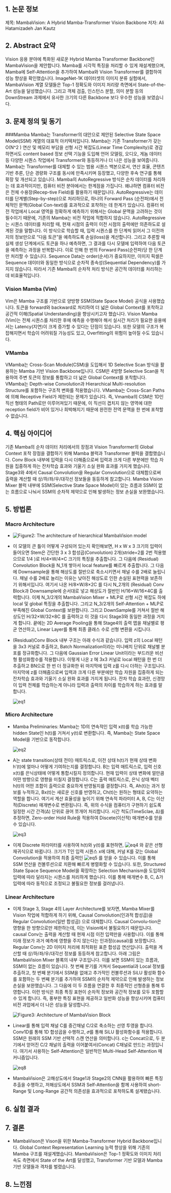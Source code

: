 ## 1. 논문 정보
제목: MambaVision: A Hybrid Mamba-Transformer Vision Backbone
저자: Ali Hatamizadeh Jan Kautz

## 2. Abstract 요약
Vision 응용 분야에 특화된 새로운 Hybrid Mamba Transformer Backbone인 MambaVision을 제안합니다.
Mamba를 시각적 특징을 처리할 수 있게 재설계했으며, Mamba에 Self-Attention을 추가하여 Mamba와 Vision Transformer를 결합하여 성능 향상을 확인했습니다.
ImageNet-1K 데이터셋의 이미지 분류 실험에서, MambaVision 계열 모델들은 Top-1 정확도와 이미지 처리량 측면에서 State-of-the-Art 성능을 달성했습니다.
그리고 객체 검출, 인스턴스 분할, 의미 분할 등의 DownStream 과제에서 유사한 크기의 다른 Backbone 보다 우수한 성능을 보였습니다.

## 3. 문제 정의 및 동기
###Mamba
Mamba는 Transformer의 대안으로 제안된 Selective State Space Model(SSM) 계열의 대표적 아키텍처입니다. Mamba는 기존 Transformer가 갖는 O(N^2 ) 연산 및 메모리 부담을 선형 시간 복잡도(Linear Time Complexity)로 경감하면서도 content based 정보 선택 기능을 도입해 언어 모델링, 오디오, 게놈 데이터 등 다양한 시퀀스 작업에서 Transformer와 동등하거나 더 나은 성능을 보여줍니다.
Mamba는 Transformer를 대체할 수 있는 범용 시퀀스 백본으로서, 연산 효율, 콘텐츠 기반 추론, 단순 경량화 구조를 동시에 만족시키며 등장했고, 다양한 후속 연구를 통해 확장 및 개선되고 있습니다.
Mamba의 AutoRegressive 방식은 순차 데이터를 처리하는 데 효과적이지만, 컴퓨터 비전 분야에서는 한계점을 가집니다. 왜냐하면 컴퓨터 비전은 전체 수용장(Recep-tive Field)를 활용하기 때문입니다. AutoRegressive는 데이터를 단계별(Step-by-step)으로 처리하므로, 하나의 Forward Pass (순전파)에서 전체적인 문맥(Global Con-text)를 효과적으로 포착하는 데 한계가 있습니다. 컴퓨터 비전 작업에서 Local 영역을 정확하게 예측하기 위해서는 Global 문맥을 고려하는 것이 필수이기 때문에, 기존의 Mamba는 비전 작업에 적합하지 않습니다. AutoRegressive는 시퀀스 데이터를 처리할 때, 현재 시점의 출력이 이전 시점의 출력에만 의존하도로 설계된 것을 말합니다. 이 방식으로 학습할 때, 입력 시퀀스를 한 단계씩 읽어서 그 이전까지의 정보만으로 “다음 토큰”을 예측하도록 손실(loss)을 계산합니다. 그리고 추론할 때 실제 생성 단계에서도 토큰을 하나 예측하면, 그 결과를 다시 모델에 입력하여 다음 토큰을 예측하는 과정을 반복합니다. 이로 인해 한 번의 Forward Pass(순전파)당 한 단계만 처리할 수 있습니다.
Sequence Data는 order(순서)가 중요하지만, 이미지 픽셀은 Sequence 데이터와 동일한 방식으로 순차적 종속성(Sequential Dependency)를 가지지 않습니다. 따라서 기존 Mamba의 순차적 처리 방식은 공간적 데이터를 처리하는 데 비효율적입니다.
### Vision Mamba (Vim)
Vim은 Mamba 구조를 기반으로 양방향 SSM(State Space Model) 공식을 사용했습니다. 토큰을 forward와 backward로 처리하여 더 넓은 Global Context를 포착하고 공간적 이해(Spatial Understanding)을 향상시키고자 했습니다. Vision Mamba (Vim)는 전체 시퀀스를 처리한 후에 예측을 수행해야 해서 실시간 처리가 필요한 응용에서는 Latency(지연)이 크게 증가할 수 있다는 단점이 있습니다. 또한 모델의 구조가 복잡해지면서 학습이 어려워질 가능성도 있고, Overfitting의 위험이 높아질 수도 있습니다.
### VMamba
VMamba는 Cross-Scan Module(CSM)을 도입해서 1D Selective Scan 방식을 활용하는 Mamba 기반 Vision Backbone입니다. CSM은 4방향 Selective Scan을 적용하여 주변 토큰의 정보를 통합하고 더 넓은 Global Context를 포착합니다. VMamba는 Depth-wise Convolution과 Hierarchical Multi-resolution Structure를 포함하는 구조적 변화를 적용했습니다. VMamba는 Cross-Scan Paths에 의해 Receptive Field가 제한되는 문제가 있습니다. 즉, Vmamba의 CSM은 1D인 직선 형태의 Path로만 이루어져있기 때문에, 이 직선이 겹치지 않는 영역에 대한 reception field가 비어 있거나 희박해지기 때문에 완전한 전역 문맥을 한 번에 포착할 수 없습니다.

## 4. 핵심 아이디어
기존 Mamba의 순차 데이터 처리에서의 장점과 Vision Transformer의 Global Context 포착 장점을 결합하기 위해 Mamba 블럭과 Transformer 블럭을 결합했습니다.
Conv Block 내부에 입력을 다시 더해줌으로써 입력과 크게 다른 부분에만 학습 자원을 집중하게 하는 잔차학습 효과와 기울기 소실 완화 효과를 가지게 했습니다.
Stage3와 4에서 Causal Convolution을 Regular Convolution으로 대체함으로써 출력을 계산할 때 상/하/좌/우/대각선 정보들을 동등하게 참고합니다.
Mamba Vision Mixer 블럭 내부에 SSM(Selective State Space Model)이 있는 흐름과 SSM이 없는 흐름으로 나눠서 SSM의 순차적 제약으로 인해 발생하는 정보 손실을 보완했습니다.

## 5. 방법론
### Macro Architecture
- ![Figure2: The architecture of hierarchical MambaVision model](image/Figure2.png)
- 이 모델의 큰 틀이 어떻게 구성되어 있는지 확인해보면, H x W x 3 크기의 입력이 들어오면 Stem은 간단한 3 x 3 합성곱(Convolution) 2개(stride=2를 2번 적용했으므로 1/4 )로 H/4×W/4×C 크기의 특징을 추출합니다. 그 다음에 (Residual) Convolution Block을 N_1개 쌓아서 local feature를 빠르게 추출합니다. 그 다음에 Downsample을 통해 해상도를 절반으로 축소시키면서 채널 수를 2배로 늘립니다. 채널 수를 2배로 늘리는 이유는 낮아진 해상도로 인한 손실된 표현력을 보존하기 위해서입니다. 여기서 나온 H/8×W/8×2C 를 다시 N_2개의 (Residual) Conv Block과 Downsample에 순서대로 넣고 해상도가 절반인 H/16×W/16×4C를 출력합니다. 이제 N_3/2개의 MambaVision Mixer + MLP로 선형 시간 복잡도 하에 local 및 global 특징을 추출합니다. 그리고 N_3/2개의 Self-Attention + MLP로 부족해진 Global Context를 보완합니다. 그리고 DownSample를 거쳐서 절반 해상도인 H/32×W/32×8C 를 출력하고 이 것을 다시 Stage3와 동일한 과정을 거치게 합니다. 끝에는 2D Average Pooling을 통해 Stage4의 출력 맵을 채널별로 평균 연산하고, Linear Layer를 통해 최종 클래스 수로 선형 변환을 시킵니다.
- (Residual)Conv Block 내부 구조는 아래 수식과 같습니다. 입력 z의 Local 패턴을 3x3 커널로 추출하고, Batch Normalization이라는 미니배치 단위로 채널별 분포를 정규화합니다. 그 다음에 Gaussian Error Linear Unit이라는 부드러운 비선형 활성화함수를 적용합니다. 이렇게 나온 z ̂에 3x3 커널로 local 패턴을 한 번 더 추출하고 BN으로 한 번 더 정규화한 뒤 마지막에 입력 z를 다시 더하는 구조입니다. 마지막에 z를 더해줌으로써 입력과 크게 다른 부분에만 학습 자원을 집중하게 되는 잔차학습 효과와 기울기 소실 완화 효과를 가지게 됩니다. 잔차 학습 효과란, 신경망이 입력 전체를 학습하는게 아니라 입력과 출력의 차이를 학습하게 하는 효과를 말합니다.

  ![eq1](image/eq1.png)

### Micro Architecture
- Mamba Preliminaries: Mamba는 1D의 연속적인 입력 x(t)를 학습 가능한 hidden State인 h(t)를 거쳐서 y(t)로 변환합니다. 즉, Mamba는 State Space Model을 기반으로 동작합니다.

  ![eq2](image/eq2.png)
- A는 state transition(상태 전이) 매트릭스로, 이전 상태 h(t)가 현재 상태 변화 h’(t)에 얼마나 어떻게 기여하는지를 결정합니다. B는 입력 매트릭스로, 입력 신호 x(t)를 은닉상태에 어떻게 통합시킬지 정의합니다. 현재 입력이 상태 변화에 얼만큼 어떤 방향으로 영향을 미칠지 결정합니다. C는 출력 매트릭스로, 은닉 상태 벡터 h(t)의 어떤 조합이 출력으로 중요하게 반영될지를 결정합니다. 즉, Ah(t)는 과거 정보를 누적하고, Bx(t)는 새로운 신호를 반영하고, Ch(t)는 원하는 형태로 요약하는 역할을 합니다. 여기서 계산 효율성을 높이기 위해 연속적 파라미터 A, B, C는 이산적(Discrete) 매개변수로 변환됩니다. 즉, 위의 수식을 컴퓨터가 구현하기 쉽도록 일정한 시간 간격(∆) 단위로 끊어 쪼개어 처리합니다. 시간 척도(TimeSclae, ∆)를 추정하면, Zero-order Hold Rule을 적용하여 Discete(이산적) 매개변수를 얻을 수 있습니다.

  ![eq3](image/eq3.png)
- 이제 Discrete 파라미터를 사용하여 h(t)와 y(t)를 표현하면, ![eq4](image/eq4.png) 와 같은 선형 재귀식으로 바뀝니다. 크기가 T인 입력 시퀀스 x에 대해, 커널 K를 갖는 Global Convolution을 적용하여 최종 출력인 ![eq5](image/eq5.png) 를 얻을 수 있습니다. 이를 통해 SSM 연산을 컨볼루션으로 치환해 빠르게 병렬화할 수 있습니다. 또한, Structured State Space Sequence Model을 확장하는 Selection Mechanism을 도입하여 입력에 따라 달라지는 시퀀스를 처리하게 했습니다. 이를 통해 매개변수 B, C, ∆가 입력에 따라 동적으로 조정되고 불필요한 정보를 걸러냅니다.

### Linear Architecture
- 이제 Stage 3, Stage 4의 Layer Architecture를 보자면, Mamba Mixer를 Vision 작업에 적합하게 하기 위해, Causal Convolution(인과적 합성곱)을 Regular Convolution(일반 합성곱) 으로 대체합니다. Causal Convolu-tion은 영향을 한 방향으로만 제한하는데, 이는 Vision에서 불필요하기 때문입니다. causal Conv는 출력을 계산할 때 현재 시점 이전 입력만을 사용합니다. 이를 통해 미래 정보가 과거 예측에 영향을 주지 않는다는 인과정(causal)를 보장합니다. Regular Conv는 2D 이미지 처리에 최적화된 표준 합성곱 연산입니다. 출력을 계산할 때 상/하/좌/우/대각선 정보를 동등하게 참고합니다. 
아래 그림은 MambaVision Mixer 블록의 내부 구조입니다. 이를 보면 SSM이 있는 흐름과, SSM이 없는 흐름이 있습니다. 첫 번째 분기를 거쳐서 Sequential과 Local 정보를 추출하고, 첫 번째 분기에서 SSM을 없애고 추가적인 컨볼루션과 SiLU 활성화 함수를 포함하는 두 번째 분기를 추가하여 SSM의 순차적 제약으로 인해 발생하는 정보 손실을 보완했습니다. 그 다음에 이 두 흐름을 연결한 후 최종적인 선형층을 통해 투영합니다. 이런 방식은 최종 특징 표현이 순차적 정보와 공간적 정보를 모두 포함할 수 있게 합니다. 즉, 풍부한 특징 표현을 제공하고 일반화 성능을 향상시키며 컴퓨터 비전 과업에서 더 나은 성능을 달성합니다.

  ![Figure3: Architecture of MambaVision Block](image/Figure3.png)
- Linear를 통해 입력 채널 C를 중간채널 C/2로 축소하는 선영 투영을 합니다. Conv1D를 통해 1D 합성곱을 수행하고, 𝜎를 통해 SiLU 활성화함수를 적용합니다. SSM은 원래의 SSM 기반 선택적 스캔 연산을 의미합니다. c는 Concat으로, 두 분기에서 얻어진 C/2 채널의 출력을 이어붙여서(Concat) C채널로 만드는 과정입니다. 여기서 사용하는 Self-Attention은 일반적인 Multi-Head Self-Attention 매커니즘입니다.

  ![eq8](image/eq8.png)
- MambaVision은 고해상도에서 Stage1과 Stage2의 CNN을 활용하여 빠른 특징 추출을 수행하고, 저해상도에서 SSM과 Self-Attention을 함께 사용하여 short-Range 및 Long-Range 공간적 의존성을 효과적으로 포착하도록 설계됐습니다.

## 6. 실험 결과

## 7. 결론
- MambaVison은 Vison을 위한 Mamba-Transformer Hybrid Backbone입니다. Global Context Representation Learning 능력 향상을 위해 기존의 Mamba 구조를 재설계했습니다.
MambaVision은 Top-1 정확도와 이미지 처리 속도 측면에서 State of the Art를 달성했고, Transformer 기반 모델과 Mamba 기반 모델들과 격차를 벌렸습니다.

## 8. 느낀점
